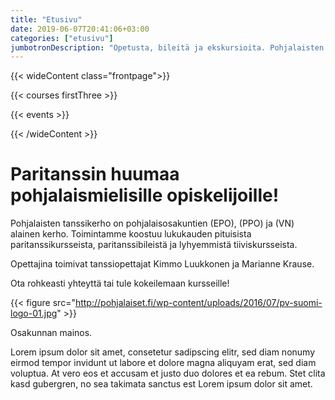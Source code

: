 ```yaml
---
title: "Etusivu"
date: 2019-06-07T20:41:06+03:00
categories: ["etusivu"]
jumbotronDescription: "Opetusta, bileitä ja ekskursioita. Pohjalaisten tanssikerho tuo opiskelijan elämään tanssin iloa."
---
```


{{< wideContent class="frontpage">}}

{{< courses firstThree >}}

{{< events >}}

{{< /wideContent  >}}

# Paritanssin huumaa pohjalaismielisille opiskelijoille!
Pohjalaisten tanssikerho on pohjalaisosakuntien (EPO), (PPO) ja (VN) alainen kerho. Toimintamme koostuu lukukauden pituisista paritanssikursseista, paritanssibileistä ja lyhyemmistä tiiviskursseista. 

Opettajina toimivat tanssiopettajat Kimmo Luukkonen ja Marianne Krause.

Ota rohkeasti yhteyttä tai tule kokeilemaan kursseille!

{{< figure src="http://pohjalaiset.fi/wp-content/uploads/2016/07/pv-suomi-logo-01.jpg" >}}

Osakunnan mainos.

Lorem ipsum dolor sit amet, consetetur sadipscing elitr, sed diam nonumy eirmod tempor invidunt ut labore et dolore magna aliquyam erat, sed diam voluptua. At vero eos et accusam et justo duo dolores et ea rebum. Stet clita kasd gubergren, no sea takimata sanctus est Lorem ipsum dolor sit amet.

<!-- {{< figure src="http://vasa.nation.fi/wp-content/uploads/2016/10/VN_Logo_vitbakgrund.png" width="220px" height="220" >}} -->
<!-- {{< figure src="http://epo.osakunta.fi/wp-content/uploads/2016/07/EPO-vaakuna-valkoinen-logo.png" width="220px" height="220" >}} -->
<!-- {{< figure src="http://pohjoispohjalaiset.fi/wp-content/uploads/2018/02/cropped-ppo2-394x400.png" width="220px" height="220" >}} -->
